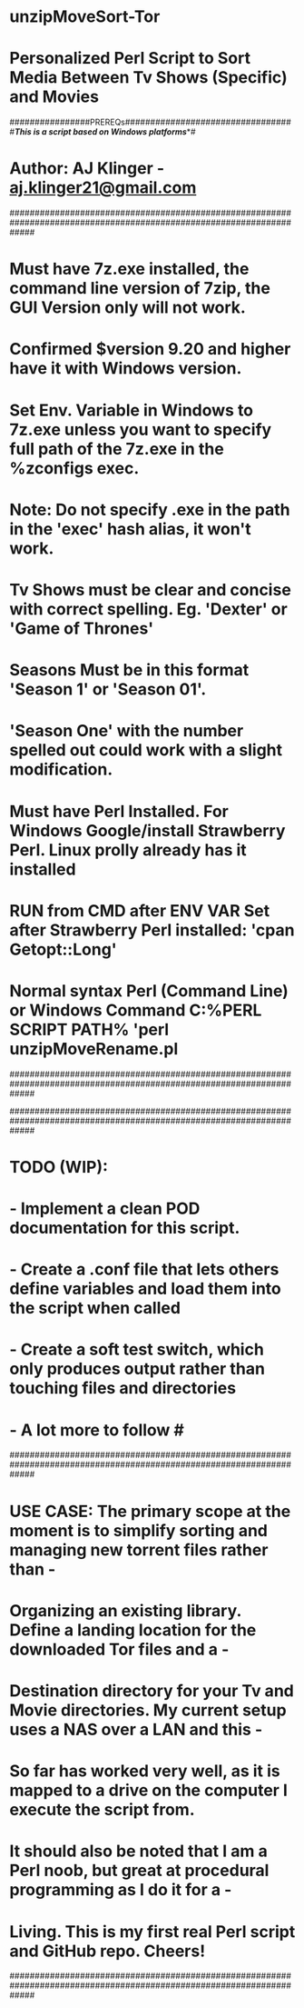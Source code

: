 # unzipMoveSort-Tor
# Personalized Perl Script to Sort Media Between Tv Shows (Specific) and Movies 
################PREREQs#################################
#*****This is a script based on Windows platforms******#
# Author: AJ Klinger - aj.klinger21@gmail.com		       #
#####################################################################################################################
# Must have 7z.exe installed, the command line version of 7zip, the GUI Version only will not work.					        #
# Confirmed $version 9.20 and higher have it with Windows version.  												                        #
# Set Env. Variable in Windows to 7z.exe unless you want to specify full path of the 7z.exe in the %zconfigs exec. 	#
# Note: Do not specify .exe in the path in the 'exec' hash alias, it won't work. 								                    #	
# Tv Shows must be clear and concise with correct spelling.  Eg. 'Dexter' or 'Game of Thrones'						          #
# Seasons Must be in this format 'Season 1' or 'Season 01'.  														                            #
# 'Season One' with the number spelled out could work with a slight modification.  								                  #
# Must have Perl Installed.  For Windows Google/install Strawberry Perl.  Linux prolly already has it installed		  #
# RUN from CMD after ENV VAR Set after Strawberry Perl installed: 'cpan Getopt::Long'							                  #
# Normal syntax Perl (Command Line) or Windows Command C:\%PERL SCRIPT PATH% 'perl unzipMoveRename.pl			          #	
#####################################################################################################################

#####################################################################################################################								
# TODO (WIP):																										                                                    #
#	- Implement a clean POD documentation for this script.  														                              #
#	- Create a .conf file that lets others define variables and load them into the script when called 				        #
#	- Create a soft test switch, which only produces output rather than touching files and directories				        #
#	- A lot more to follow																							                                              #											#####################################################################################################################

#####################################################################################################################								
# USE CASE:	The primary scope at the moment is to simplify sorting and managing new torrent files rather than  -	  #
#		Organizing an existing library.  Define a landing location for the downloaded Tor files and a  -			          #
#		Destination directory for your Tv and Movie directories.  My current setup uses a NAS over a LAN and this -     #
#		So far has worked very well, as it is mapped to a drive on the computer I execute the script from.			        #
#		It should also be noted that I am a Perl noob, but great at procedural programming as I do it for a  -		      #
#		Living.  This is my first real Perl script and GitHub repo.  Cheers!										                        #
#####################################################################################################################
